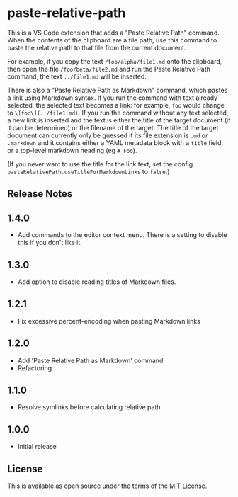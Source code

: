 # paste-relative-path

This is a VS Code extension that adds a "Paste Relative Path" command.
When the contents of the clipboard are a file path, use this command to paste the relative path to that file from the current document.

For example, if you copy the text `/foo/alpha/file1.md` onto the clipboard, then open the file `/foo/beta/file2.md` and run the Paste Relative Path command, the text `../file1.md` will be inserted.

There is also a "Paste Relative Path as Markdown" command, which pastes a link using Markdown syntax.
If you run the command with text already selected, the selected text becomes a link: for example, `foo` would change to `\[foo\](../file1.md)`.
If you run the command without any text selected, a new link is inserted and the text is either the title of the target document (if it can be determined) or the filename of the target.
The title of the target document can currently only be guessed if its file extension is `.md` or `.markdown` and it contains either a YAML metadata block with a `title` field, or a top-level markdown heading (eg `# Foo`).

(If you never want to use the title for the link text, set the config `pasteRelativePath.useTitleForMarkdownLinks` to `false`.)

## Release Notes

## 1.4.0

- Add commands to the editor context menu. There is a setting to disable this if you don't like it.

## 1.3.0

- Add option to disable reading titles of Markdown files.

## 1.2.1

- Fix excessive percent-encoding when pasting Markdown links

## 1.2.0

- Add 'Paste Relative Path as Markdown' command
- Refactoring

## 1.1.0

- Resolve symlinks before calculating relative path

## 1.0.0

- Initial release

## License

This is available as open source under the terms of the [MIT License](https://opensource.org/licenses/MIT).
